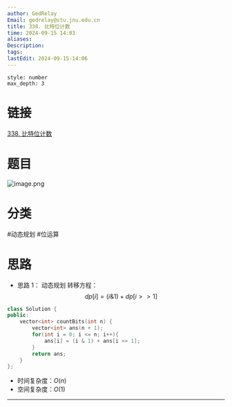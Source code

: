 ```yaml
---
author: GedRelay
Email: gedrelay@stu.jnu.edu.cn
title: 338. 比特位计数
time: 2024-09-15 14:03
aliases: 
Description: 
tags: 
lastEdit: 2024-09-15-14:06
---
```


```toc
style: number
max_depth: 3
```

# 链接
[338. 比特位计数](https://leetcode.cn/problems/counting-bits/) 

# 题目
![image.png](https://ged-pic-bed.oss-cn-guangzhou.aliyuncs.com/img/202409151404320.png)


# 分类
#动态规划 #位运算 

# 思路
- 思路 1：
动态规划
转移方程：
$$
dp\left[ i \right] =\left( i\&1 \right) +dp\left[ i> >1 \right] 
$$

```cpp
class Solution {
public:
    vector<int> countBits(int n) {
        vector<int> ans(n + 1);
        for(int i = 0; i <= n; i++){
            ans[i] = (i & 1) + ans[i >> 1];
        }
        return ans;
    }
};
```


- 时间复杂度：${O\left( n \right)  }$ 
- 空间复杂度：${O\left( 1 \right)  }$ 


---


